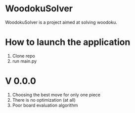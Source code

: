 # WoodokuSolver
WoodokuSolver is a project aimed at solving woodoku.

# How to launch the application  
1. Clone repo  
2. run main.py  

# V 0.0.0
1. Choosing the best move for only one piece  
2. There is no optimization (at all)  
3. Poor board evaluation algorithm  
